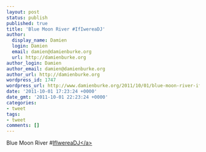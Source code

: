 ```yaml
---
layout: post
status: publish
published: true
title: 'Blue Moon River #IfIwereaDJ'
author:
  display_name: Damien
  login: Damien
  email: damien@damienburke.org
  url: http://damienburke.org
author_login: Damien
author_email: damien@damienburke.org
author_url: http://damienburke.org
wordpress_id: 1747
wordpress_url: http://www.damienburke.org/2011/10/01/blue-moon-river-ifiwereadj/
date: '2011-10-01 17:23:24 +0000'
date_gmt: '2011-10-01 22:23:24 +0000'
categories:
- tweet
tags:
- tweet
comments: []
---
```

<p>Blue Moon River #<a href="http:&#47;&#47;search.twitter.com&#47;search?q=%23IfIwereaDJ" class="aktt_hashtag">IfIwereaDJ<&#47;a></p>
